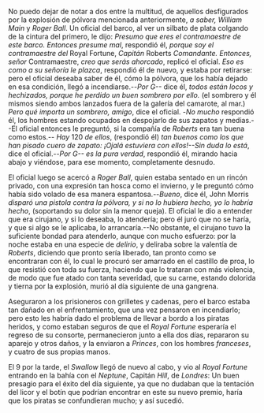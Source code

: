 No puedo dejar de notar a dos entre la multitud, de aquellos desfigurados por la explosión de pólvora mencionada anteriormente, *a saber, William Main* y *Roger Ball*. Un oficial del barco, al ver un silbato de plata colgando de la cintura del primero, le dijo: *Presumo que eres el contramaestre de este barco. Entonces presume mal*, respondió él, *porque soy el contramaestre del* Royal Fortune, *Capitán* Roberts *Comandante. Entonces, señor* Contramaestre, *creo que serás ahorcado*, replicó el oficial. *Eso es como a su señoría le plazca*, respondió él de nuevo, y estaba por retirarse: pero el oficial deseaba saber de él, cómo la pólvora, que los había dejado en esa condición, llegó a incendiarse.--*Por G--* dice él, *todos están locos y hechizados, porque he perdido un buen sombrero por ello.* (el sombrero y él mismos siendo ambos lanzados fuera de la galería del camarote, al mar.) *Pero qué importa un sombrero, amigo*, dice el oficial. -*No mucho* respondió él, los hombres estando ocupados en despojarlo de sus zapatos y medias.--El oficial entonces le preguntó, si la compañía de *Roberts* era tan buena como estos.-- *Hay* 120 *de ellos*, (respondió él) *tan buenos como los que han pisado cuero de zapato: ¡Ojalá estuviera con ellos!--Sin duda lo está*, dice el oficial.--*Por G-- es la pura verdad*, respondió él, mirando hacia abajo y viéndose, para ese momento, completamente desnudo.

El oficial luego se acercó a *Roger Ball*, quien estaba sentado en un rincón privado, con una expresión tan hosca como el invierno, y le preguntó cómo había sido volado de esa manera espantosa.--*Bueno*, dice él, John Morris *disparó una pistola contra la pólvora, y si no lo hubiera hecho, yo lo habría hecho*, (soportando su dolor sin la menor queja). El oficial le dio a entender que era cirujano, y si lo deseaba, lo atendería; pero él juró que no se haría, y que si algo se le aplicaba, lo arrancaría.--No obstante, el cirujano tuvo la suficiente bondad para atenderlo, aunque con mucho esfuerzo: por la noche estaba en una especie de *delirio*, y deliraba sobre la valentía de *Roberts*, diciendo que pronto sería liberado, tan pronto como se encontraran con él, lo cual le procuró ser amarrado en el castillo de proa, lo que resistió con toda su fuerza, haciendo que lo trataran con más violencia, de modo que fue atado con tanta severidad, que su carne, estando dolorida y tierna por la explosión, murió al día siguiente de una gangrena.

Aseguraron a los prisioneros con grilletes y cadenas, pero el barco estaba tan dañado en el enfrentamiento, que una vez pensaron en incendiarlo; pero esto les habría dado el problema de llevar a bordo a los piratas heridos, y como estaban seguros de que el *Royal Fortune* esperaría el regreso de su consorte, permanecieron junto a ella dos días, repararon su aparejo y otros daños, y la enviaron a *Princes*, con los hombres *franceses*, y cuatro de sus propias manos.

El 9 por la tarde, el *Swallow* llegó de nuevo al cabo, y vio al *Royal Fortune* entrando en la bahía con el *Neptune*, Capitán *Hill*, de *Londres*: Un buen presagio para el éxito del día siguiente, ya que no dudaban que la tentación del licor y el botín que podrían encontrar en este su nuevo premio, haría que los piratas se confundieran mucho; y así sucedió.